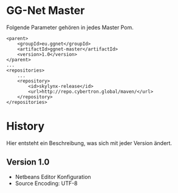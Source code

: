 GG-Net Master
=============

Folgende Parameter gehören in jedes Master Pom.

    <parent>
        <groupId>eu.ggnet</groupId>
        <artifactId>ggnet-master</artifactId>
        <version>1.0</version>
    </parent>
    ...
    <repositories>
        ...
        <repository>
            <id>skylynx-release</id>
            <url>http://repo.cybertron.global/maven/</url>
        </repository>
    </repositories>

History
=======

Hier entsteht ein Beschreibung, was sich mit jeder Version ändert.

Version 1.0
-----------

- Netbeans Editor Konfiguration
- Source Encoding: UTF-8
